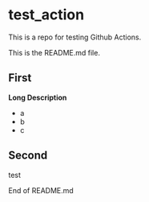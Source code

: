 # test_action

This is a repo for testing Github Actions.

This is the README.md file.

## First

**Long Description**

+ a
+ b
+ c

## Second

test

End of README.md

